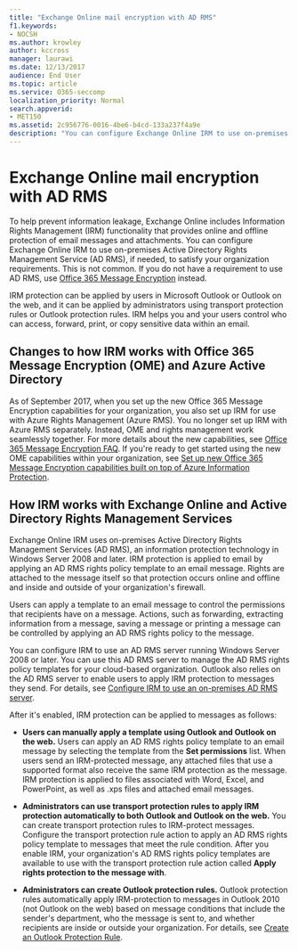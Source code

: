 ```yaml
---
title: "Exchange Online mail encryption with AD RMS"
f1.keywords:
- NOCSH
ms.author: krowley
author: kccross
manager: laurawi
ms.date: 12/13/2017
audience: End User
ms.topic: article
ms.service: O365-seccomp
localization_priority: Normal
search.appverid:
- MET150
ms.assetid: 2c956776-0016-4be6-b4cd-133a237f4a9e
description: "You can configure Exchange Online IRM to use on-premises Active Directory Rights Management Service (AD RMS), if needed, to satisfy your organization requirements. This is not common. If you do not have a requirement to use AD RMS, use Office Message Encryption instead."
---
```


# Exchange Online mail encryption with AD RMS

To help prevent information leakage, Exchange Online includes Information Rights Management (IRM) functionality that provides online and offline protection of email messages and attachments. You can configure Exchange Online IRM to use on-premises Active Directory Rights Management Service (AD RMS), if needed, to satisfy your organization requirements. This is not common. If you do not have a requirement to use AD RMS, use [Office 365 Message Encryption](ome.md) instead. 

IRM protection can be applied by users in Microsoft Outlook or Outlook on the web, and it can be applied by administrators using transport protection rules or Outlook protection rules. IRM helps you and your users control who can access, forward, print, or copy sensitive data within an email.
  
## Changes to how IRM works with Office 365 Message Encryption (OME) and Azure Active Directory

As of September 2017, when you set up the new Office 365 Message Encryption capabilities for your organization, you also set up IRM for use with Azure Rights Management (Azure RMS). You no longer set up IRM with Azure RMS separately. Instead, OME and rights management work seamlessly together. For more details about the new capabilities, see [Office 365 Message Encryption FAQ](https://support.office.com/article/0432dce9-d9b6-4e73-8a13-4a932eb0081e). If you're ready to get started using the new OME capabilities within your organization, see [Set up new Office 365 Message Encryption capabilities built on top of Azure Information Protection](https://support.office.com/article/7ff0c040-b25c-4378-9904-b1b50210d00e).
  
## How IRM works with Exchange Online and Active Directory Rights Management Services

Exchange Online IRM uses on-premises Active Directory Rights Management Services (AD RMS), an information protection technology in Windows Server 2008 and later. IRM protection is applied to email by applying an AD RMS rights policy template to an email message. Rights are attached to the message itself so that protection occurs online and offline and inside and outside of your organization's firewall.
  
Users can apply a template to an email message to control the permissions that recipients have on a message. Actions, such as forwarding, extracting information from a message, saving a message or printing a message can be controlled by applying an AD RMS rights policy to the message.
  
You can configure IRM to use an AD RMS server running Windows Server 2008 or later. You can use this AD RMS server to manage the AD RMS rights policy templates for your cloud-based organization. Outlook also relies on the AD RMS server to enable users to apply IRM protection to messages they send. For details, see [Configure IRM to use an on-premises AD RMS server](configure-irm-to-use-an-on-premises-ad-rms-server.md). 
  
After it's enabled, IRM protection can be applied to messages as follows:
  
- **Users can manually apply a template using Outlook and Outlook on the web.** Users can apply an AD RMS rights policy template to an email message by selecting the template from the **Set permissions** list. When users send an IRM-protected message, any attached files that use a supported format also receive the same IRM protection as the message. IRM protection is applied to files associated with Word, Excel, and PowerPoint, as well as .xps files and attached email messages. 
    
- **Administrators can use transport protection rules to apply IRM protection automatically to both Outlook and Outlook on the web.** You can create transport protection rules to IRM-protect messages. Configure the transport protection rule action to apply an AD RMS rights policy template to messages that meet the rule condition. After you enable IRM, your organization's AD RMS rights policy templates are available to use with the transport protection rule action called **Apply rights protection to the message with**.
    
- **Administrators can create Outlook protection rules.** Outlook protection rules automatically apply IRM-protection to messages in Outlook 2010 (not Outlook on the web) based on message conditions that include the sender's department, who the message is sent to, and whether recipients are inside or outside your organization. For details, see [Create an Outlook Protection Rule](https://technet.microsoft.com/library/da64750d-faaf-44de-ad8c-888eba7fbdbf.aspx).
    

